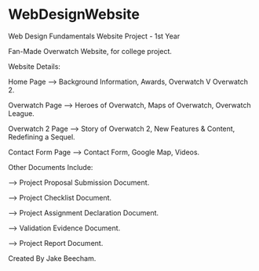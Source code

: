 # WebDesignWebsite
 Web Design Fundamentals Website Project - 1st Year

Fan-Made Overwatch Website, for college project.

Website Details:

Home Page -->  Background Information, Awards, Overwatch V Overwatch 2.

Overwatch Page -->  Heroes of Overwatch, Maps of Overwatch, Overwatch League.

Overwatch 2 Page -->  Story of Overwatch 2, New Features & Content, Redefining a Sequel.

Contact Form Page -->  Contact Form, Google Map, Videos.


Other Documents Include:

--> Project Proposal Submission Document.

--> Project Checklist Document.

--> Project Assignment Declaration Document.

--> Validation Evidence Document.

--> Project Report Document.


Created By Jake Beecham.

